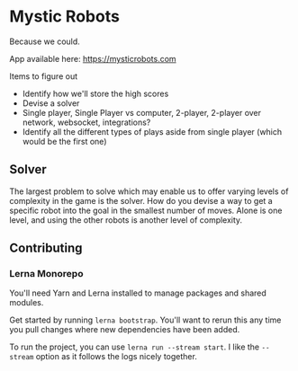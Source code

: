 # Mystic Robots
Because we could.

App available here: https://mysticrobots.com

Items to figure out
- Identify how we'll store the high scores
- Devise a solver
- Single player, Single Player vs computer, 2-player, 2-player over network, websocket, integrations?
- Identify all the different types of plays aside from single player (which would be the first one)

## Solver
The largest problem to solve which may enable us to offer varying levels of complexity in the game is the solver. How do you devise a way to get a specific robot into the goal in the smallest number of moves. Alone is one level, and using the other robots is another level of complexity.

## Contributing

### Lerna Monorepo
You'll need Yarn and Lerna installed to manage packages and shared modules.

Get started by running `lerna bootstrap`. You'll want to rerun this any time you pull changes where new dependencies have been added.

To run the project, you can use `lerna run --stream start`. I like the `--stream` option as it follows the logs nicely together.
